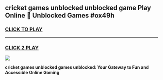 
## cricket games unblocked unblocked game Play Online 👋 Unblocked Games #ox49h
<h3>
<a href="https://premium.freeplayer.one?title=cricket_games_unblocked&ref=21F">CLICK TO PLAY</a></h3>
<hr>

<h3>
<a href="https://premium.freeplayer.one?title=cricket_games_unblocked&ref=21F">CLICK 2 PLAY</a>
  
</h3>

<a href="https://premium.freeplayer.one?title=cricket_games_unblocked&ref=21F/"><img src="https://clearcache.store/games.png"></a>


**cricket games unblocked games unblocked: Your Gateway to Fun and Accessible Online Gaming**
